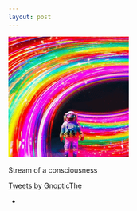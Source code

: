 ```yaml
---
layout: post
---
```

![image-title-here](/img/unused-rainbow-astronaut.gif) <!-- {:class="img-responsive"} -->
<br>

Stream of a consciousness

<a class="twitter-timeline" data-theme="dark" href="https://twitter.com/GnopticThe?ref_src=twsrc%5Etfw">Tweets by GnopticThe</a>

<script async src="https://platform.twitter.com/widgets.js" charset="utf-8"></script>

<!--
{% twitter https://twitter.com/GnopticThe %}

<br><br>

<!--
<div class='jekyll-twitter-plugin' align="center">
    {% twitter https://twitter.com/anaik96 maxwidth=1000 limit=5 %}
</div>

{% include mytwitter.html %}
-->
<!--
<a class="twitter-timeline" data-theme="dark" href="https://twitter.com/GnopticThe?ref_src=twsrc%5Etfw">Tweets by GnopticThe</a>

<script async src="https://platform.twitter.com/widgets.js" charset="utf-8"></script>
-->


-
